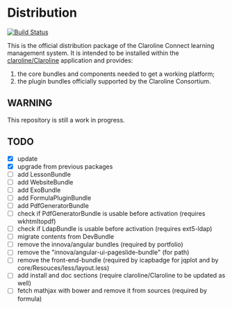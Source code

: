 # Distribution

[![Build Status](https://travis-ci.org/claroline/Distribution.svg?branch=master)](https://travis-ci.org/claroline/Distribution)

This is the official distribution package of the Claroline Connect learning
management system. It is intended to be installed within the
[claroline/Claroline](http://github.com/claroline/Claroline) application and
provides:

1. the core bundles and components needed to get a working platform;
2. the plugin bundles officially supported by the Claroline Consortium.

## WARNING

This repository is still a work in progress.

## TODO

- [x] update
- [x] upgrade from previous packages
- [ ] add LessonBundle
- [ ] add WebsiteBundle
- [ ] add ExoBundle
- [ ] add FormulaPluginBundle
- [ ] add PdfGeneratorBundle
- [ ] check if PdfGeneratorBundle is usable before activation (requires wkhtmltopdf)
- [ ] check if LdapBundle is usable before activation (requires ext5-ldap)
- [ ] migrate contents from DevBundle
- [ ] remove the innova/angular bundles (required by portfolio)
- [ ] remove the "innova/angular-ui-pageslide-bundle" (for path)
- [ ] remove the front-end-bundle (required by icapbadge for jqplot and by core/Resouces/less/layout.less)
- [ ] add install and doc sections (require claroline/Claroline to be updated as well)
- [ ] fetch mathjax with bower and remove it from sources (required by formula)

